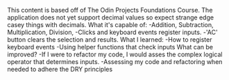 This content is based off of The Odin Projects Foundations Course.
The application does not yet support decimal values so expect strange edge casey things with decimals.
What it's capable of:
	-Addition, Subtraction, Multiplication, Division,
	-Clicks and keyboard events register inputs.
	-'AC' button clears the selection and results.
What I learned:
	-How to register keyboard events
	-Using helper functions that check inputs
What can be improved? 
	-If I were to refactor my code, I would asses the complex logical operator that determines inputs. 
	-Assessing my code and refactoring when needed to adhere the DRY principles
